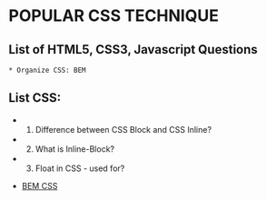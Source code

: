 # POPULAR CSS TECHNIQUE

## List of HTML5, CSS3, Javascript Questions


```
* Organize CSS: BEM

```

## List CSS:

* 1. Difference between CSS Block and CSS Inline?
* 2. What is Inline-Block?
* 3. Float in CSS - used for?

* [BEM CSS](http://getbem.com/introduction/)




